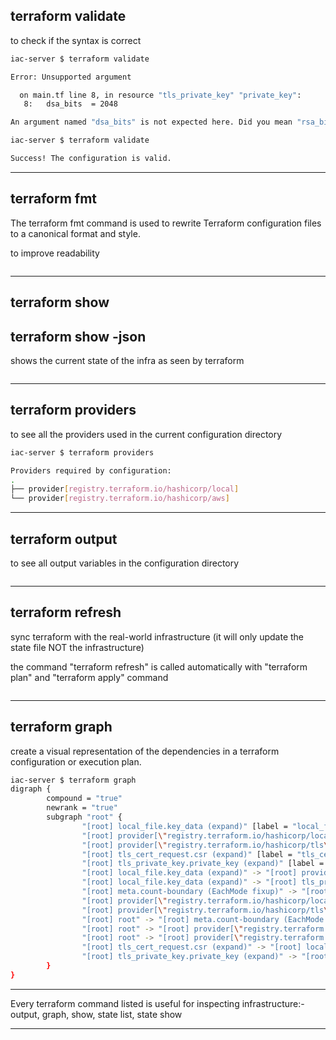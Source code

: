 


## terraform validate

to check if the syntax is correct

```bash
iac-server $ terraform validate

Error: Unsupported argument

  on main.tf line 8, in resource "tls_private_key" "private_key":
   8:   dsa_bits  = 2048

An argument named "dsa_bits" is not expected here. Did you mean "rsa_bits"?
```

```bash
iac-server $ terraform validate

Success! The configuration is valid.
```



__________________________________________________________________________________________




## terraform fmt

The terraform fmt command is used to rewrite Terraform configuration files to a canonical format and style.

to improve readability


```bash

```



__________________________________________________________________________________________



## terraform show

## terraform show -json

shows the current state of the infra as seen by terraform

```bash

```



__________________________________________________________________________________________



## terraform providers

to see all the providers used in the current configuration directory


```bash
iac-server $ terraform providers 

Providers required by configuration:
.
├── provider[registry.terraform.io/hashicorp/local]
└── provider[registry.terraform.io/hashicorp/aws]
```



__________________________________________________________________________________________



## terraform output

to see all output variables in the configuration directory

```bash

```



__________________________________________________________________________________________



## terraform refresh

sync terraform with the real-world infrastructure (it will only update the state file NOT the infrastructure)

the command "terraform refresh" is called automatically with "terraform plan" and "terraform apply" command

```bash

```



__________________________________________________________________________________________




## terraform graph

create a visual representation of the dependencies in a terraform configuration or execution plan.

```bash
iac-server $ terraform graph
digraph {
        compound = "true"
        newrank = "true"
        subgraph "root" {
                "[root] local_file.key_data (expand)" [label = "local_file.key_data", shape = "box"]
                "[root] provider[\"registry.terraform.io/hashicorp/local\"]" [label = "provider[\"registry.terraform.io/hashicorp/local\"]", shape = "diamond"]
                "[root] provider[\"registry.terraform.io/hashicorp/tls\"]" [label = "provider[\"registry.terraform.io/hashicorp/tls\"]", shape = "diamond"]
                "[root] tls_cert_request.csr (expand)" [label = "tls_cert_request.csr", shape = "box"]
                "[root] tls_private_key.private_key (expand)" [label = "tls_private_key.private_key", shape = "box"]
                "[root] local_file.key_data (expand)" -> "[root] provider[\"registry.terraform.io/hashicorp/local\"]"
                "[root] local_file.key_data (expand)" -> "[root] tls_private_key.private_key (expand)"
                "[root] meta.count-boundary (EachMode fixup)" -> "[root] tls_cert_request.csr (expand)"
                "[root] provider[\"registry.terraform.io/hashicorp/local\"] (close)" -> "[root] local_file.key_data (expand)"
                "[root] provider[\"registry.terraform.io/hashicorp/tls\"] (close)" -> "[root] tls_cert_request.csr (expand)"
                "[root] root" -> "[root] meta.count-boundary (EachMode fixup)"
                "[root] root" -> "[root] provider[\"registry.terraform.io/hashicorp/local\"] (close)"
                "[root] root" -> "[root] provider[\"registry.terraform.io/hashicorp/tls\"] (close)"
                "[root] tls_cert_request.csr (expand)" -> "[root] local_file.key_data (expand)"
                "[root] tls_private_key.private_key (expand)" -> "[root] provider[\"registry.terraform.io/hashicorp/tls\"]"
        }
}
```



__________________________________________________________________________________________




Every terraform command listed is useful for inspecting infrastructure:- output, graph, show, state list, state show




__________________________________________________________________________________________


